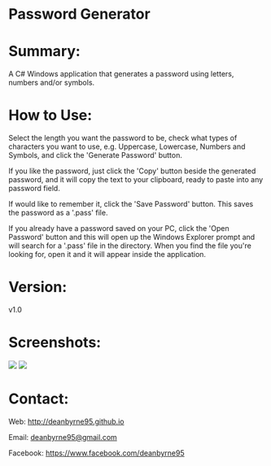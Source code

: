# Password Generator

Summary:
=======================================================================
A C# Windows application that generates a password using letters, numbers and/or symbols.

How to Use:
=======================================================================
Select the length you want the password to be, check what types of characters you want to use, e.g. Uppercase, Lowercase, Numbers and Symbols, and click the 'Generate Password' button.

If you like the password, just click the 'Copy' button beside the generated password, and it will copy the text to your clipboard, ready to paste into any password field.

If would like to remember it, click the 'Save Password' button. This saves the password as a '.pass' file.

If you already have a password saved on your PC, click the 'Open Password' button and this will open up the Windows Explorer prompt and will search for a '.pass' file in the directory. When you find the file you're looking for, open it and it will appear inside the application.

Version:
=======================================================================
v1.0

Screenshots:
=======================================================================
![]("http://raw.githubusercontent.com/deanbyrne95/Password-Generator/master/PasswordGenerator/PasswordGenerator-Images/Application.JPG")
![]("http://raw.githubusercontent.com/deanbyrne95/Password-Generator/master/PasswordGenerator/PasswordGenerator-Images/Application1.JPG")

Contact:
=======================================================================
Web: http://deanbyrne95.github.io

Email: deanbyrne95@gmail.com

Facebook: https://www.facebook.com/deanbyrne95
